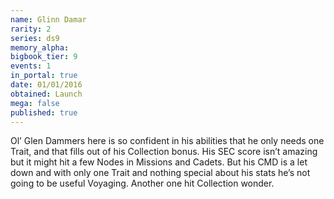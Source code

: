 ```yaml
---
name: Glinn Damar
rarity: 2
series: ds9
memory_alpha:
bigbook_tier: 9
events: 1
in_portal: true
date: 01/01/2016
obtained: Launch
mega: false
published: true
---
```


Ol’ Glen Dammers here is so confident in his abilities that he only needs one Trait, and that fills out of his Collection bonus. His SEC score isn’t amazing but it might hit a few Nodes in Missions and Cadets. But his CMD is a let down and with only one Trait and nothing special about his stats he’s not going to be useful Voyaging. Another one hit Collection wonder.
